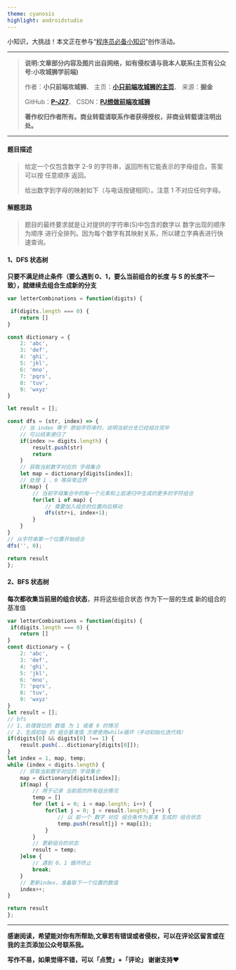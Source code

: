 ```yaml
---
theme: cyanosis
highlight: androidstudio
---
```


小知识，大挑战！本文正在参与“[程序员必备小知识](https://juejin.cn/post/7008476801634680869 "https://juejin.cn/post/7008476801634680869")”创作活动。

--------

>**说明:文章部分内容及图片出自网络，如有侵权请与我本人联系(主页有公众号:小攻城狮学前端)**
>
>作者：**小只前端攻城狮**、
>主页：**[小只前端攻城狮的主页](https://juejin.cn/user/3747558609661213)**、
>来源：**掘金**
>
>GitHub：**[P-J27](https://github.com/P-J27)**、
>CSDN：**[PJ想做前端攻城狮](https://blog.csdn.net/weixin_43745075)**
>
>**著作权归作者所有。商业转载请联系作者获得授权，非商业转载请注明出处。**

----

#### 题目描述

> 给定一个仅包含数字 2-9 的字符串，返回所有它能表示的字母组合。答案可以按 任意顺序 返回。
>
> 给出数字到字母的映射如下（与电话按键相同）。注意 1 不对应任何字母。
>

#### 解题思路

> 题目的最终要求就是让对提供的字符串(S)中包含的数字以 数字出现的顺序为顺序 进行全排列。因为每个数字有其映射关系，所以建立字典表进行快速查询。



#### 1、DFS 状态树

**只要不满足终止条件（要么遇到 0、1，要么当前组合的长度 与 S 的长度不一致），就继续去组合生成新的分支**

```js
var letterCombinations = function(digits) {

 if(digits.length === 0) {
    return []
}

const dictionary = {
    2: 'abc',
    3: 'def',
    4: 'ghi',
    5: 'jkl',
    6: 'mno',
    7: 'pqrs',
    8: 'tuv',
    9: 'wxyz'
}

let result = [];

const dfs = (str, index) => {
    // 当 index 等于 原始字符串时，说明当前分支已经组合完毕
    // 可以结束递归了 
    if(index >= digits.length) {
        result.push(str)
        return
    }
    // 获取当前数字对应的 字母集合
    let map = dictionary[digits[index]];
    // 处理 1 、0 等异常边界
    if(map) {
        // 当前字母集合中的每一个元素和上层递归中生成的更多的字符组合
        for(let i of map) {
            // 需要加入组合的位置向后移动
            dfs(str+i, index+1);
        }
    }
}
// 从字符串第一个位置开始组合
dfs('', 0);

return result
};
```

#### 2、BFS 状态树

**每次都收集当前层的组合状态**，并将这些组合状态 作为下一层的生成 新的组合的基准值

```js
var letterCombinations = function(digits) {
 if(digits.length === 0) {
    return []
}
const dictionary = {
    2: 'abc',
    3: 'def',
    4: 'ghi',
    5: 'jkl',
    6: 'mno',
    7: 'pqrs',
    8: 'tuv',
    9: 'wxyz'
}
let result = [];
// bfs    
// 1、处理首位的 数值 为 1 或者 0 的情况
// 2、生成初始 的 组合基准值 方便使用while循环（手动初始化迭代栈）
if(digits[0] && digits[0] !== 1) {
    result.push(...dictionary[digits[0]]);
}
let index = 1, map, temp;
while (index < digits.length) {
    // 获取当前数字对应的 字母集合
    map = dictionary[digits[index]];
    if(map) {
        // 用于记录 当前层的所有组合情况
        temp = []
        for (let i = 0; i < map.length; i++) {
            for(let j = 0; j < result.length; j++) {
                // 以 前一个 数字 对应 组合条件为基准 生成的 组合状态
                temp.push(result[j] + map[i]);
            }
        }
        // 更新组合的状态
        result = temp;
    }else {
        // 遇到 0、1 循环终止
        break;
    }
    // 更新index，准备取下一个位置的数值
    index++;
}

return result
};
```

-----

**感谢阅读，希望能对你有所帮助,文章若有错误或者侵权，可以在评论区留言或在我的主页添加公众号联系我。**

**写作不易，如果觉得不错，可以「点赞」+「评论」 谢谢支持❤**